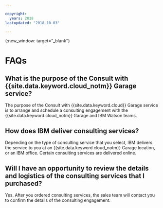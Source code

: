 ```yaml
---

copyright:
  years: 2018
lastupdated: "2018-10-03"

---
```



{:new_window: target="_blank"}


# FAQs

## What is the purpose of the Consult with {{site.data.keyword.cloud_notm}} Garage service?

The purpose of the Consult with {{site.data.keyword.cloud}} Garage service is to arrange and schedule a consulting engagement with the {{site.data.keyword.cloud_notm}} Garage and IBM Watson teams.

## How does IBM deliver consulting services?

Depending on the type of consulting service that you select, IBM delivers the service to you at an {{site.data.keyword.cloud_notm}} Garage location, or an IBM office. Certain consulting services are delivered online.

## Will I have an opportunity to review the details and logistics of the consulting services that I purchased?

Yes. After you ordered consulting services, the sales team will contact you to confirm the details of the consulting engagement.

